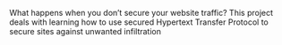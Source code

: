 What happens when you don’t secure your website traffic? This project deals with learning how to use secured Hypertext Transfer Protocol to secure sites against unwanted infiltration
